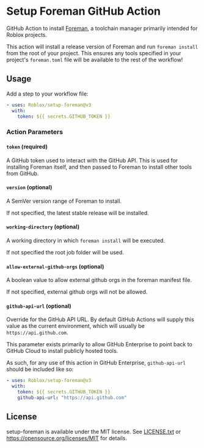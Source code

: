# Setup Foreman GitHub Action
GitHub Action to install [Foreman](https://github.com/Roblox/foreman), a toolchain manager primarily intended for Roblox projects.

This action will install a release version of Foreman and run `foreman install` from the root of your project. This ensures any tools specified in your project's `foreman.toml` file will be available to the rest of the workflow!

## Usage
Add a step to your workflow file:

```yaml
- uses: Roblox/setup-foreman@v3
  with:
    token: ${{ secrets.GITHUB_TOKEN }}
```

### Action Parameters

#### `token` (required)
A GitHub token used to interact with the GitHub API. This is used for installing Foreman itself, and then passed to Foreman to install other tools from GitHub.

#### `version` (optional)
A SemVer version range of Foreman to install.

If not specified, the latest stable release will be installed.

#### `working-directory` (optional)
A working directory in which `foreman install` will be executed.

If not specified the root job folder will be used.

#### `allow-external-github-orgs` (optional)
A boolean value to allow external github orgs in the foreman manifest file.

If not specified, external github orgs will not be allowed.

#### `github-api-url` (optional)
Override for the GitHub API URL. By default GitHub Actions will supply this
value as the current environment, which will usually be
`https://api.github.com`.

This parameter exists primarily to allow GitHub Enterprise to point back to
GitHub Cloud to install publicly hosted tools.

As such, for any use of this action in GitHub Enterprise, `github-api-url`
should be included like so:
```yaml
- uses: Roblox/setup-foreman@v3
  with:
    token: ${{ secrets.GITHUB_TOKEN }}
    github-api-url: "https://api.github.com"
```

## License
setup-foreman is available under the MIT license. See [LICENSE.txt](LICENSE.txt) or <https://opensource.org/licenses/MIT> for details.

